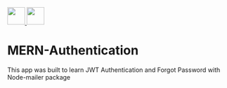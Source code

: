 <a href="https://github.com/vincevise/NetNinja-MERN-Tutorial"> 
<img src="https://cdn-icons-png.flaticon.com/512/54/54476.png" width="40"  />  
</a> 
<a href="https://github.com/vincevise/techwondoe-frontend"> 
<img src="https://cdn-icons-png.flaticon.com/512/1251/1251009.png" width="40"/> 
</a>

# MERN-Authentication

This app was built to learn JWT Authentication and Forgot Password with Node-mailer package
